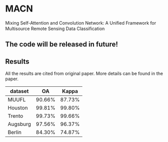 # MACN
Mixing Self-Attention and Convolution Network: A Uniﬁed Framework for Multisource Remote Sensing Data Classification
## The code will be released in future!
## Results
All the results are cited from original paper. More details can be found in the paper.

| dataset  | OA     | Kappa  |
| -------- | ------ | ------ |
| MUUFL    | 90.66% | 87.73% |
| Houston  | 99.81% | 99.80% |
| Trento   | 99.73% | 99.66% |
| Augsburg | 97.56% | 96.37% |
| Berlin   | 84.30% | 74.87% |
